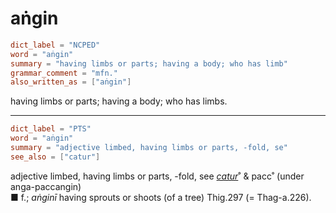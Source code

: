 # aṅgin

``` toml
dict_label = "NCPED"
word = "aṅgin"
summary = "having limbs or parts; having a body; who has limb"
grammar_comment = "mfn."
also_written_as = ["aṅgin"]
```

having limbs or parts; having a body; who has limbs.

--------------------

``` toml
dict_label = "PTS"
word = "aṅgin"
summary = "adjective limbed, having limbs or parts, -fold, se"
see_also = ["catur"]
```

adjective limbed, having limbs or parts, \-fold, see *[catur](catur.md)*˚ & pacc˚ (under anga\-paccangin)  
■ f.; *aṅginī* having sprouts or shoots (of a tree) Thig.297 (= Thag\-a.226).

